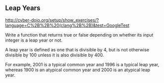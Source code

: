 Leap Years
----------

http://cyber-dojo.org/setup/show_exercises/?language=C%2B%2B%20(clang%2B%2B)&test=GoogleTest


Write a function that returns true or false depending on 
whether its input integer is a leap year or not.

A leap year is defined as one that is divisible by 4,
but is not otherwise divisible by 100 unless it is
also divisible by 400.

For example, 2001 is a typical common year and 1996
is a typical leap year, whereas 1900 is an atypical
common year and 2000 is an atypical leap year.
